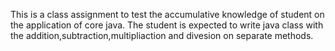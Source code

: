 This is a class assignment to test the accumulative knowledge of student on the application of core java. The student is expected to write java class with the addition,subtraction,multipliaction and divesion on separate methods.


